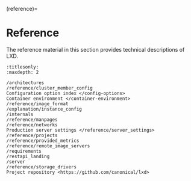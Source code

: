 (reference)=
# Reference

The reference material in this section provides technical descriptions of LXD.

```{toctree}
:titlesonly:
:maxdepth: 2

/architectures
/reference/cluster_member_config
Configuration option index </config-options>
Container environment </container-environment>
/reference/image_format
/explanation/instance_config
/internals
/reference/manpages
/reference/networks
Production server settings </reference/server_settings>
/reference/projects
/reference/provided_metrics
/reference/remote_image_servers
/requirements
/restapi_landing
/server
/reference/storage_drivers
Project repository <https://github.com/canonical/lxd>
```
